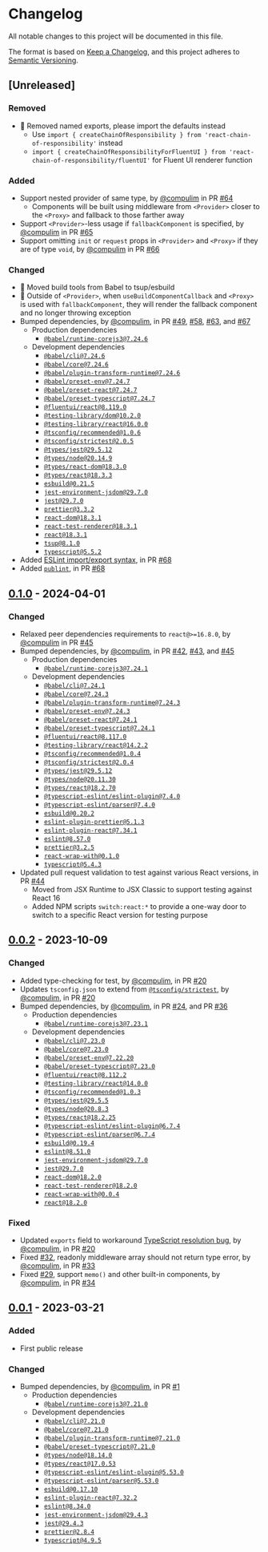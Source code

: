# Changelog

All notable changes to this project will be documented in this file.

The format is based on [Keep a Changelog](https://keepachangelog.com/en/1.0.0/),
and this project adheres to [Semantic Versioning](https://semver.org/spec/v2.0.0.html).

## [Unreleased]

### Removed

- 💢 Removed named exports, please import the defaults instead
   - Use `import { createChainOfResponsibility } from 'react-chain-of-responsibility'` instead
   - `import { createChainOfResponsibilityForFluentUI } from 'react-chain-of-responsibility/fluentUI'` for Fluent UI renderer function

### Added

- Support nested provider of same type, by [@compulim](https://github.com/compulim) in PR [#64](https://github.com/compulim/react-chain-of-responsibility/pull/64)
   - Components will be built using middleware from `<Provider>` closer to the `<Proxy>` and fallback to those farther away
- Support `<Provider>`-less usage if `fallbackComponent` is specified, by [@compulim](https://github.com/compulim) in PR [#65](https://github.com/compulim/react-chain-of-responsibility/pull/65)
- Support omitting `init` or `request` props in `<Provider>` and `<Proxy>` if they are of type `void`, by [@compulim](https://github.com/compulim) in PR [#66](https://github.com/compulim/react-chain-of-responsibility/pull/66)

### Changed

- 💢 Moved build tools from Babel to tsup/esbuild
- 💢 Outside of `<Provider>`, when `useBuildComponentCallback` and `<Proxy>` is used with `fallbackComponent`, they will render the fallback component and no longer throwing exception
- Bumped dependencies, by [@compulim](https://github.com/compulim), in PR [#49](https://github.com/compulim/react-chain-of-responsibility/pull/49), [#58](https://github.com/compulim/react-chain-of-responsibility/pull/58), [#63](https://github.com/compulim/react-chain-of-responsibility/pull/63), and [#67](https://github.com/compulim/react-chain-of-responsibility/pull/67)
   - Production dependencies
      - [`@babel/runtime-corejs3@7.24.6`](https://npmjs.com/package/@babel/runtime-corejs3)
   - Development dependencies
      - [`@babel/cli@7.24.6`](https://npmjs.com/package/@babel/cli)
      - [`@babel/core@7.24.6`](https://npmjs.com/package/@babel/core/v/7.24.6)
      - [`@babel/plugin-transform-runtime@7.24.6`](https://npmjs.com/package/@babel/plugin-transform-runtime)
      - [`@babel/preset-env@7.24.7`](https://npmjs.com/package/@babel/preset-env/v/7.24.7)
      - [`@babel/preset-react@7.24.7`](https://npmjs.com/package/@babel/preset-react/v/7.24.7)
      - [`@babel/preset-typescript@7.24.7`](https://npmjs.com/package/@babel/preset-typescript/v/7.24.7)
      - [`@fluentui/react@8.119.0`](https://npmjs.com/package/@fluentui/react/v/8.119.0)
      - [`@testing-library/dom@10.2.0`](https://npmjs.com/package/@testing-library/dom/v/10.2.0)
      - [`@testing-library/react@16.0.0`](https://npmjs.com/package/@testing-library/react/v/16.0.0)
      - [`@tsconfig/recommended@1.0.6`](https://npmjs.com/package/@tsconfig/recommended)
      - [`@tsconfig/strictest@2.0.5`](https://npmjs.com/package/@tsconfig/strictest/v/2.0.5)
      - [`@types/jest@29.5.12`](https://npmjs.com/package/@types/jest/v/29.5.12)
      - [`@types/node@20.14.9`](https://npmjs.com/package/@types/node/v/20.14.9)
      - [`@types/react-dom@18.3.0`](https://npmjs.com/package/@types/react-dom/v/18.3.0)
      - [`@types/react@18.3.3`](https://npmjs.com/package/@types/react/v/18.3.3)
      - [`esbuild@0.21.5`](https://npmjs.com/package/esbuild/v/0.21.5)
      - [`jest-environment-jsdom@29.7.0`](https://npmjs.com/package/jest-environment-jsdom/v/29.7.0)
      - [`jest@29.7.0`](https://npmjs.com/package/jest/v/29.7.0)
      - [`prettier@3.3.2`](https://npmjs.com/package/prettier/v/3.3.2)
      - [`react-dom@18.3.1`](https://npmjs.com/package/react-dom/v/18.3.1)
      - [`react-test-renderer@18.3.1`](https://npmjs.com/package/react-test-renderer/v/18.3.1)
      - [`react@18.3.1`](https://npmjs.com/package/react/v/18.3.1)
      - [`tsup@8.1.0`](https://npmjs.com/package/tsup/v/8.1.0)
      - [`typescript@5.5.2`](https://npmjs.com/package/typescript/v/5.5.2)
- Added [ESLint import/export syntax](https://npmjs.com/package/eslint-plugin-import), in PR [#68](https://github.com/compulim/react-chain-of-responsibility/pull/68)
- Added [`publint`](https://npmjs.com/package/publint), in PR [#68](https://github.com/compulim/react-chain-of-responsibility/pull/68)

## [0.1.0] - 2024-04-01

### Changed

- Relaxed peer dependencies requirements to `react@>=16.8.0`, by [@compulim](https://github.com/compulim) in PR [#45](https://github.com/compulim/react-chain-of-responsibility/pull/45)
- Bumped dependencies, by [@compulim](https://github.com/compulim), in PR [#42](https://github.com/compulim/react-chain-of-responsibility/pull/42), [#43](https://github.com/compulim/react-chain-of-responsibility/pull/43), and [#45](https://github.com/compulim/react-chain-of-responsibility/pull/45)
   - Production dependencies
      - [`@babel/runtime-corejs3@7.24.1`](https://npmjs.com/package/@babel/runtime-corejs3)
   - Development dependencies
      - [`@babel/cli@7.24.1`](https://npmjs.com/package/@babel/cli)
      - [`@babel/core@7.24.3`](https://npmjs.com/package/@babel/core)
      - [`@babel/plugin-transform-runtime@7.24.3`](https://npmjs.com/package/@babel/plugin-transform-runtime)
      - [`@babel/preset-env@7.24.3`](https://npmjs.com/package/@babel/preset-env)
      - [`@babel/preset-react@7.24.1`](https://npmjs.com/package/@babel/preset-react)
      - [`@babel/preset-typescript@7.24.1`](https://npmjs.com/package/@babel/preset-typescript)
      - [`@fluentui/react@8.117.0`](https://npmjs.com/package/@fluentui/react)
      - [`@testing-library/react@14.2.2`](https://npmjs.com/package/@testing-library/react)
      - [`@tsconfig/recommended@1.0.4`](https://npmjs.com/package/@tsconfig/recommended)
      - [`@tsconfig/strictest@2.0.4`](https://npmjs.com/package/@tsconfig/strictest)
      - [`@types/jest@29.5.12`](https://npmjs.com/package/@types/jest)
      - [`@types/node@20.11.30`](https://npmjs.com/package/@types/node)
      - [`@types/react@18.2.70`](https://npmjs.com/package/@types/react)
      - [`@typescript-eslint/eslint-plugin@7.4.0`](https://npmjs.com/package/@typescript-eslint/eslint-plugin)
      - [`@typescript-eslint/parser@7.4.0`](https://npmjs.com/package/@typescript-eslint/parser)
      - [`esbuild@0.20.2`](https://npmjs.com/package/esbuild)
      - [`eslint-plugin-prettier@5.1.3`](https://npmjs.com/package/eslint-plugin-prettier)
      - [`eslint-plugin-react@7.34.1`](https://npmjs.com/package/eslint-plugin-react)
      - [`eslint@8.57.0`](https://npmjs.com/package/eslint)
      - [`prettier@3.2.5`](https://npmjs.com/package/prettier)
      - [`react-wrap-with@0.1.0`](https://npmjs.com/package/react-wrap-with)
      - [`typescript@5.4.3`](https://npmjs.com/package/typescript)
- Updated pull request validation to test against various React versions, in PR [#44](https://github.com/compulim/react-chain-of-responsibility/pull/44)
   - Moved from JSX Runtime to JSX Classic to support testing against React 16
   - Added NPM scripts `switch:react:*` to provide a one-way door to switch to a specific React version for testing purpose

## [0.0.2] - 2023-10-09

### Changed

- Added type-checking for test, by [@compulim](https://github.com/compulim), in PR [#20](https://github.com/compulim/react-chain-of-responsibility/pull/20)
- Updates `tsconfig.json` to extend from [`@tsconfig/strictest`](https://npmjs.com/package/@tsconfig/strictest), by [@compulim](https://github.com/compulim), in PR [#20](https://github.com/compulim/react-chain-of-responsibility/pull/20)
- Bumped dependencies, by [@compulim](https://github.com/compulim), in PR [#24](https://github.com/compulim/react-chain-of-responsibility/pull/24), and PR [#36](https://github.com/compulim/react-chain-of-responsibility/pull/36)
   - Production dependencies
      - [`@babel/runtime-corejs3@7.23.1`](https://npmjs.com/package/@babel/runtime-corejs3)
   - Development dependencies
      - [`@babel/cli@7.23.0`](https://npmjs.com/package/@babel/cli)
      - [`@babel/core@7.23.0`](https://npmjs.com/package/@babel/core)
      - [`@babel/preset-env@7.22.20`](https://npmjs.com/package/@babel/preset-env)
      - [`@babel/preset-typescript@7.23.0`](https://npmjs.com/package/@babel/preset-typescript)
      - [`@fluentui/react@8.112.2`](https://npmjs.com/package/@fluentui/react)
      - [`@testing-library/react@14.0.0`](https://npmjs.com/package/@testing-library/react)
      - [`@tsconfig/recommended@1.0.3`](https://npmjs.com/package/@tsconfig/recommended)
      - [`@types/jest@29.5.5`](https://npmjs.com/package/@types/jest)
      - [`@types/node@20.8.3`](https://npmjs.com/package/@types/node)
      - [`@types/react@18.2.25`](https://npmjs.com/package/@types/react)
      - [`@typescript-eslint/eslint-plugin@6.7.4`](https://npmjs.com/package/@typescript-eslint/eslint-plugin)
      - [`@typescript-eslint/parser@6.7.4`](https://npmjs.com/package/@typescript-eslint/parser)
      - [`esbuild@0.19.4`](https://npmjs.com/package/esbuild)
      - [`eslint@8.51.0`](https://npmjs.com/package/eslint)
      - [`jest-environment-jsdom@29.7.0`](https://npmjs.com/package/jest-environment-jsdom)
      - [`jest@29.7.0`](https://npmjs.com/package/jest)
      - [`react-dom@18.2.0`](https://npmjs.com/package/react-dom)
      - [`react-test-renderer@18.2.0`](https://npmjs.com/package/react-test-renderer)
      - [`react-wrap-with@0.0.4`](https://npmjs.com/package/react-wrap-with)
      - [`react@18.2.0`](https://npmjs.com/package/react)

### Fixed

- Updated `exports` field to workaround [TypeScript resolution bug](https://github.com/microsoft/TypeScript/issues/50762), by [@compulim](https://github.com/compulim), in PR [#20](https://github.com/compulim/react-chain-of-responsibility/pull/20)
- Fixed [#32](https://github.com/compulim/react-chain-of-responsibility/issues/32), readonly middleware array should not return type error, by [@compulim](https://github.com/compulim), in PR [#33](https://github.com/compulim/react-chain-of-responsibility/pull/33)
- Fixed [#29](https://github.com/compulim/react-chain-of-responsibility/issues/29), support `memo()` and other built-in components, by [@compulim](https://github.com/compulim), in PR [#34](https://github.com/compulim/react-chain-of-responsibility/pull/34)

## [0.0.1] - 2023-03-21

### Added

- First public release

### Changed

- Bumped dependencies, by [@compulim](https://github.com/compulim), in PR [#1](https://github.com/compulim/react-chain-of-responsibility/pull/1)
   -  Production dependencies
      -  [`@babel/runtime-corejs3@7.21.0`](https://npmjs.com/package/@babel/runtime-corejs3)
   -  Development dependencies
      -  [`@babel/cli@7.21.0`](https://npmjs.com/package/@babel/cli)
      -  [`@babel/core@7.21.0`](https://npmjs.com/package/@babel/core)
      -  [`@babel/plugin-transform-runtime@7.21.0`](https://npmjs.com/package/@babel/plugin-transform-runtime)
      -  [`@babel/preset-typescript@7.21.0`](https://npmjs.com/package/@babel/preset-typescript)
      -  [`@types/node@18.14.0`](https://npmjs.com/package/@types/node)
      -  [`@types/react@17.0.53`](https://npmjs.com/package/@types/react)
      -  [`@typescript-eslint/eslint-plugin@5.53.0`](https://npmjs.com/package/@typescript-eslint/eslint-plugin)
      -  [`@typescript-eslint/parser@5.53.0`](https://npmjs.com/package/@typescript-eslint/parser)
      -  [`esbuild@0.17.10`](https://npmjs.com/package/esbuild)
      -  [`eslint-plugin-react@7.32.2`](https://npmjs.com/package/eslint-plugin-react)
      -  [`eslint@8.34.0`](https://npmjs.com/package/eslint)
      -  [`jest-environment-jsdom@29.4.3`](https://npmjs.com/package/jest-environment-jsdom)
      -  [`jest@29.4.3`](https://npmjs.com/package/jest)
      -  [`prettier@2.8.4`](https://npmjs.com/package/prettier)
      -  [`typescript@4.9.5`](https://npmjs.com/package/typescript)

[0.1.0]: https://github.com/compulim/react-chain-of-responsibility/compare/v0.0.2...v0.1.0
[0.0.2]: https://github.com/compulim/react-chain-of-responsibility/compare/v0.0.1...v0.0.2
[0.0.1]: https://github.com/compulim/react-chain-of-responsibility/releases/tag/v0.0.1
